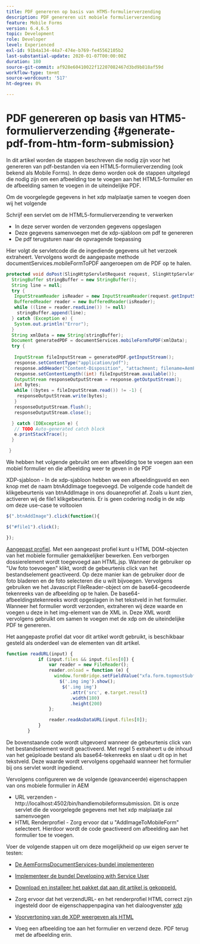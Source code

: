```yaml
---
title: PDF genereren op basis van HTM5-formulierverzending
description: PDF genereren uit mobiele formulierverzending
feature: Mobile Forms
version: 6.4,6.5
topic: Development
role: Developer
level: Experienced
exl-id: 91b4a134-44a7-474e-b769-fe45562105b2
last-substantial-update: 2020-01-07T00:00:00Z
duration: 180
source-git-commit: af928e60410022f12207082467d3bd9b818af59d
workflow-type: tm+mt
source-wordcount: '517'
ht-degree: 0%

---
```


# PDF genereren op basis van HTM5-formulierverzending {#generate-pdf-from-htm-form-submission}

In dit artikel worden de stappen beschreven die nodig zijn voor het genereren van pdf-bestanden via een HTML5-formulierverzending (ook bekend als Mobile Forms). In deze demo worden ook de stappen uitgelegd die nodig zijn om een afbeelding toe te voegen aan het HTML5-formulier en de afbeelding samen te voegen in de uiteindelijke PDF.


Om de voorgelegde gegevens in het xdp malplaatje samen te voegen doen wij het volgende

Schrijf een servlet om de HTML5-formulierverzending te verwerken

* In deze server worden de verzonden gegevens opgeslagen
* Deze gegevens samenvoegen met de xdp-sjabloon om pdf te genereren
* De pdf terugsturen naar de opvragende toepassing

Hier volgt de servletcode die de ingediende gegevens uit het verzoek extraheert. Vervolgens wordt de aangepaste methode documentServices.mobileFormToPDF aangeroepen om de PDF op te halen.

```java
protected void doPost(SlingHttpServletRequest request, SlingHttpServletResponse response) {
  StringBuffer stringBuffer = new StringBuffer();
  String line = null;
  try {
   InputStreamReader isReader = new InputStreamReader(request.getInputStream(), "UTF-8");
   BufferedReader reader = new BufferedReader(isReader);
   while ((line = reader.readLine()) != null)
    stringBuffer.append(line);
  } catch (Exception e) {
   System.out.println("Error");
  }
  String xmlData = new String(stringBuffer);
  Document generatedPDF = documentServices.mobileFormToPDF(xmlData);
  try {
   
   InputStream fileInputStream = generatedPDF.getInputStream();
   response.setContentType("application/pdf");
   response.addHeader("Content-Disposition", "attachment; filename=AemFormsRocks.pdf");
   response.setContentLength((int) fileInputStream.available());
   OutputStream responseOutputStream = response.getOutputStream();
   int bytes;
   while ((bytes = fileInputStream.read()) != -1) {
    responseOutputStream.write(bytes);
   }
   responseOutputStream.flush();
   responseOutputStream.close();

  } catch (IOException e) {
   // TODO Auto-generated catch block
   e.printStackTrace();
  }

 }
```

We hebben het volgende gebruikt om een afbeelding toe te voegen aan een mobiel formulier en die afbeelding weer te geven in de PDF

XDP-sjabloon - In de xdp-sjabloon hebben we een afbeeldingsveld en een knop met de naam btnAddImage toegevoegd. De volgende code handelt de klikgebeurtenis van btnAddImage in ons douaneprofiel af. Zoals u kunt zien, activeren wij de file1 klikgebeurtenis. Er is geen codering nodig in de xdp om deze use-case te voltooien

```javascript
$(".btnAddImage").click(function(){

$("#file1").click();

});
```

[Aangepast profiel](https://helpx.adobe.com/livecycle/help/mobile-forms/creating-profile.html#CreatingCustomProfiles). Met een aangepast profiel kunt u HTML DOM-objecten van het mobiele formulier gemakkelijker bewerken. Een verborgen dossierelement wordt toegevoegd aan HTML.jsp. Wanneer de gebruiker op &quot;Uw foto toevoegen&quot; klikt, wordt de gebeurtenis click van het bestandselement geactiveerd. Op deze manier kan de gebruiker door de foto bladeren en de foto selecteren die u wilt bijvoegen. Vervolgens gebruiken we het Javascript FileReader-object om de base64-gecodeerde tekenreeks van de afbeelding op te halen. De base64-afbeeldingstekenreeks wordt opgeslagen in het tekstveld in het formulier. Wanneer het formulier wordt verzonden, extraheren wij deze waarde en voegen u deze in het img-element van de XML in. Deze XML wordt vervolgens gebruikt om samen te voegen met de xdp om de uiteindelijke PDF te genereren.

Het aangepaste profiel dat voor dit artikel wordt gebruikt, is beschikbaar gesteld als onderdeel van de elementen van dit artikel.

```javascript
function readURL(input) {
            if (input.files && input.files[0]) {
                var reader = new FileReader();
                reader.onload = function (e) {
                  window.formBridge.setFieldValue("xfa.form.topmostSubform.Page1.base64image",reader.result);
                    $('.img img').show();
                     $('.img img')
                        .attr('src', e.target.result)
                        .width(180)
                        .height(200)
                };

                reader.readAsDataURL(input.files[0]);
            }
        }
```

De bovenstaande code wordt uitgevoerd wanneer de gebeurtenis click van het bestandselement wordt geactiveerd. Met regel 5 extraheert u de inhoud van het geüploade bestand als base64-tekenreeks en slaat u dit op in het tekstveld. Deze waarde wordt vervolgens opgehaald wanneer het formulier bij ons servlet wordt ingediend.

Vervolgens configureren we de volgende (geavanceerde) eigenschappen van ons mobiele formulier in AEM

* URL verzenden - http://localhost:4502/bin/handlemobileformsubmission. Dit is onze servlet die de voorgelegde gegevens met het xdp malplaatje zal samenvoegen
* HTML Renderprofiel - Zorg ervoor dat u &quot;AddImageToMobileForm&quot; selecteert. Hierdoor wordt de code geactiveerd om afbeelding aan het formulier toe te voegen.

Voer de volgende stappen uit om deze mogelijkheid op uw eigen server te testen:

* [De AemFormsDocumentServices-bundel implementeren](/help/forms/assets/common-osgi-bundles/AEMFormsDocumentServices.core-1.0-SNAPSHOT.jar)

* [Implementeer de bundel Developing with Service User](/help/forms/assets/common-osgi-bundles/DevelopingWithServiceUser.jar)

* [Download en installeer het pakket dat aan dit artikel is gekoppeld.](assets/pdf-from-mobile-form-submission.zip)

* Zorg ervoor dat het verzendURL- en het renderprofiel HTML correct zijn ingesteld door de eigenschappenpagina van het dialoogvenster  [xdp](http://localhost:4502/libs/fd/fm/gui/content/forms/formmetadataeditor.html/content/dam/formsanddocuments/schengen.xdp)

* [Voorvertoning van de XDP weergeven als HTML](http://localhost:4502/content/dam/formsanddocuments/schengen.xdp/jcr:content)

* Voeg een afbeelding toe aan het formulier en verzend deze. PDF terug met de afbeelding erin.
